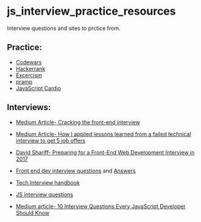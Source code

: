 # js_interview_practice_resources
Interview questions and sites to prctice from.

## Practice:
- [Codewars](https://www.codewars.com)
- [Hackerrank](https://www.hackerrank.com/)
- [Excercism](http://exercism.io/)
- [pramp](https://www.pramp.com/#/)
- [JavaScript Cardio](https://www.youtube.com/watch?v=M2bJBuaOeOQ)

## Interviews:
- [Medium Article- Cracking the front-end interview](https://medium.freecodecamp.org/cracking-the-front-end-interview-9a34cd46237)
- [Medium Article- How I applied lessons learned from a failed technical interview to get 5 job offers](https://medium.freecodecamp.org/how-i-applied-lessons-learned-from-a-failed-technical-interview-to-get-5-job-offers-656fcf58034d)
- [David Shariff- Preparing for a Front-End Web Development Interview in 2017](http://davidshariff.com/blog/preparing-for-a-front-end-web-development-interview-in-2017/)
- [Front end dev interview questions](https://github.com/h5bp/Front-end-Developer-Interview-Questions) and [ Answers](https://github.com/yangshun/front-end-interview-handbook)
 
- [Tech Interview handbook](https://github.com/yangshun/tech-interview-handbook)
- [JS interview questions](https://www.toptal.com/javascript/interview-questions)
- [Medium article- 10 Interview Questions Every JavaScript Developer Should Know](https://medium.com/javascript-scene/10-interview-questions-every-javascript-developer-should-know-6fa6bdf5ad95)
